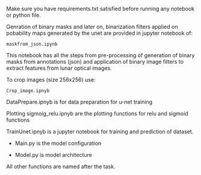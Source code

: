 

Make sure you have requirements.txt satisfied before running any notebook or python file.

Genration of binary masks and later on, binarization filters applied on pobability maps generated by the unet are provided in jupyter notebook of:
```
maskfrom_json.ipynb
```
This notebook has all the steps from pre-processing of generation of binary masks from annotations (json) and application of binary image filters to extract features from lunar optical images. 

To crop images (size 256x256) use:
```
Crop_image.ipnyb
```
DataPrepare.ipnyb is for data preparation for u-net training

Plotting sigmoig_relu.ipnyb are the plotting functions for relu and sigmoid functions

TrainUnet.ipnyb is a jupyter notebook for training and prediction of dataset.

- Main.py is the model configuration

- Model.py is model architecture

 All other functions are named after the task.  


